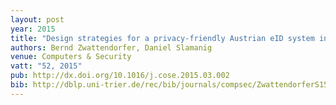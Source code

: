 ```yaml
---
layout: post
year: 2015
title: "Design strategies for a privacy-friendly Austrian eID system in the public cloud"
authors: Bernd Zwattendorfer, Daniel Slamanig
venue: Computers & Security
vatt: "52, 2015"
pub: http://dx.doi.org/10.1016/j.cose.2015.03.002
bib: http://dblp.uni-trier.de/rec/bib/journals/compsec/ZwattendorferS15
---
```

